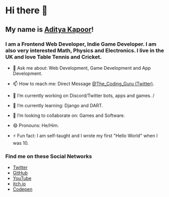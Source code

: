 # Hi there 👋

## My name is [Aditya Kapoor](https://sneakytime.com/rr/)!

### I am a Frontend Web Developer, Indie Game Developer. I am also very interested Math, Physics and Electronics. I live in the UK and love Table Tennis and Cricket.

- 💬 Ask me about: Web Development, Game Development and App Development.

- 📫 How to reach me: Direct Message [@The_Coding_Guru (Twitter)](https://twitter.com/The_Coding_Guru).

- 🔭 I’m currently working on Discord/Twitter bots, apps and games.
/
- 🌱 I’m currently learning: Django and DART.

- 👯 I’m looking to collaborate on: Games and Software.

- 😄 Pronouns: He/Him.

- ⚡ Fun fact: I am self-taught and I wrote my first "Hello World" when I was 10.


### Find me on these Social Networks  

- [Twitter](https://twitter.com/The_Coding_Guru)
- [GitHub](https://github.com/TheCodingGuru)
- [YouTube](https://www.youtube.com/channel/UCHwx7PqzzAZU0115KRG8X1A/)
- [itch.io](https:/thecodingguru.itch.io)
- [Codepen](https://codepen.io/TheCodingGuru)




<!--
**thedizzyprogrammer/thedizzyprogrammer** is a ✨ _special_ ✨ repository because its `README.md` (this file) appears on your GitHub profile.

Here are some ideas to get you started:

- 🔭 I’m currently working on ...
- 🌱 I’m currently learning ...
- 👯 I’m looking to collaborate on ...
- 🤔 I’m looking for help with ...
- 💬 Ask me about ...
- 📫 How to reach me: ...
- 😄 Pronouns: ...
- ⚡ Fun fact: ...
-->

